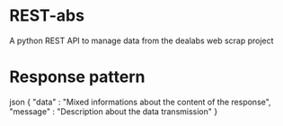 # REST-abs
A python REST API to manage data from the dealabs web scrap project

# Response pattern
json
{
    "data" : "Mixed informations about the content of the response",
    "message" : "Description about the data transmission"
}
